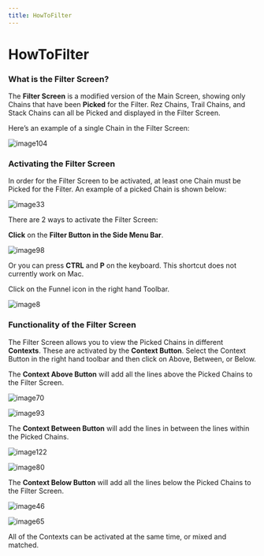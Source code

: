 ```yaml
---
title: HowToFilter
---
```

HowToFilter
=====

### What is the Filter Screen?

The **Filter Screen** is a modified version of the Main Screen, showing only Chains that have been **Picked** for the Filter. Rez Chains, Trail Chains, and Stack Chains can all be Picked and displayed in the Filter Screen.  

Here’s an example of a single Chain in the Filter Screen:

![image104](https://user-images.githubusercontent.com/34769184/131630973-36928e99-9f76-458e-ab24-472d28cea553.png)

### Activating the Filter Screen

In order for the Filter Screen to be activated, at least one Chain must be Picked for the Filter. An example of a picked Chain is shown below:

![image33](https://user-images.githubusercontent.com/34769184/131631093-d7ec95e9-7d23-4d13-aa66-27d67fd03e25.png)

There are 2 ways to activate the Filter Screen:

**Click** on the **Filter Button in the Side Menu Bar**.

![image98](https://user-images.githubusercontent.com/34769184/131631234-02c37676-b620-4798-a007-c16e7fcedb6d.png)

Or you can press **CTRL** and **P** on the keyboard. This shortcut does not currently work on Mac.

Click on the Funnel icon in the right hand Toolbar.

![image8](https://user-images.githubusercontent.com/34769184/131631333-7d554c95-00dc-4329-92a4-dcec12f48c7c.png)

### Functionality of the Filter Screen

The Filter Screen allows you to view the Picked Chains in different **Contexts**. These are activated by the **Context Button**. Select the Context Button in the right hand toolbar and then click on Above, Between, or Below.

The **Context Above Button** will add all the lines above the Picked Chains to the Filter Screen.

![image70](https://user-images.githubusercontent.com/34769184/131631570-68a42a33-4578-4f69-a4c2-afc57a1cb53d.png)

![image93](https://user-images.githubusercontent.com/34769184/131631595-5f87ffbd-0c1e-46b9-bc3a-a392b70e3a58.png)

The **Context Between Button** will add the lines in between the lines within the Picked Chains.

![image122](https://user-images.githubusercontent.com/34769184/131631654-35d697f9-4708-4466-9550-f6bd7d982520.png)

![image80](https://user-images.githubusercontent.com/34769184/131631675-5b9701ae-c468-4bec-879a-3a29e45c4052.png)

The **Context Below Button** will add all the lines below the Picked Chains to the Filter Screen.

![image46](https://user-images.githubusercontent.com/34769184/131631752-9b574daa-9839-48b4-91e3-c2f2d498c886.png)

![image65](https://user-images.githubusercontent.com/34769184/131631792-9c2610aa-232c-4cc2-803a-85fa1ced6afa.png)

All of the Contexts can be activated at the same time, or mixed and matched.
